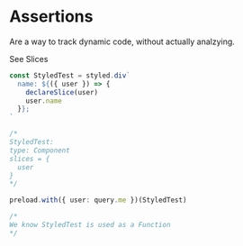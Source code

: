# Assertions

Are a way to track dynamic code, without actually analzying.

See Slices

```ts
const StyledTest = styled.div`
  name: ${({ user }) => {
    declareSlice(user)
    user.name
  }};
`

/*
StyledTest:
type: Component
slices = {
  user
}
*/

preload.with({ user: query.me })(StyledTest)

/*
We know StyledTest is used as a Function
*/
```

